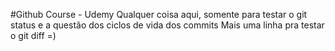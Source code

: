 #Github Course - Udemy
Qualquer coisa aqui, somente para testar o git status e a questão dos ciclos de vida dos commits
Mais uma linha pra testar o git diff =)

